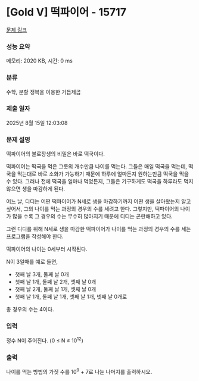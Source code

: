 # [Gold V] 떡파이어 - 15717 

[문제 링크](https://www.acmicpc.net/problem/15717) 

### 성능 요약

메모리: 2020 KB, 시간: 0 ms

### 분류

수학, 분할 정복을 이용한 거듭제곱

### 제출 일자

2025년 8월 15일 12:03:08

### 문제 설명

<p>떡파이어의 불로장생의 비밀은 바로 떡국이다.</p>

<p>떡파이어는 떡국을 먹은 그릇의 개수만큼 나이를 먹는다. 그들은 매일 떡국을 먹는데, 떡국을 먹는대로 바로 소화가 가능하기 때문에 하루에 얼마든지 원하는만큼 떡국을 먹을 수 있다. 그러나 전에 떡국을 얼마나 먹었든지, 그들은 기구하게도 떡국을 하루라도 먹지 않으면 생을 마감하게 된다.</p>

<p>어느 날, 디디는 어떤 떡파이어가 N세로 생을 마감하기까지 어떤 생을 살아왔는지 알고 싶어서, 그의 나이를 먹는 과정의 경우의 수를 세려고 한다. 그렇지만, 떡파이어의 나이가 많을 수록 그 경우의 수는 무수히 많아지기 때문에 디디는 곤란해하고 있다.</p>

<p>그런 디디를 위해 N세로 생을 마감한 떡파이어가 나이를 먹는 과정의 경우의 수를 세는 프로그램을 작성해야 한다.</p>

<p>떡파이어의 나이는 0세부터 시작된다.</p>

<p>N이 3일때를 예로 들면,</p>

<ul>
	<li>첫째 날 3개, 둘째 날 0개</li>
	<li>첫째 날 1개, 둘째 날 2개, 셋째 날 0개</li>
	<li>첫째 날 2개, 둘째 날 1개, 셋째 날 0개</li>
	<li>첫째 날 1개, 둘째 날 1개, 셋째 날 1개, 넷째 날 0개로</li>
</ul>

<p>총 경우의 수는 4이다.</p>

### 입력 

 <p>정수 N이 주어진다. (0 ≤ N ≤ 10<sup>12</sup>)</p>

### 출력 

 <p>나이를 먹는 방법의 가짓 수를 10<sup>9</sup> + 7로 나눈 나머지를 출력하시오.</p>

